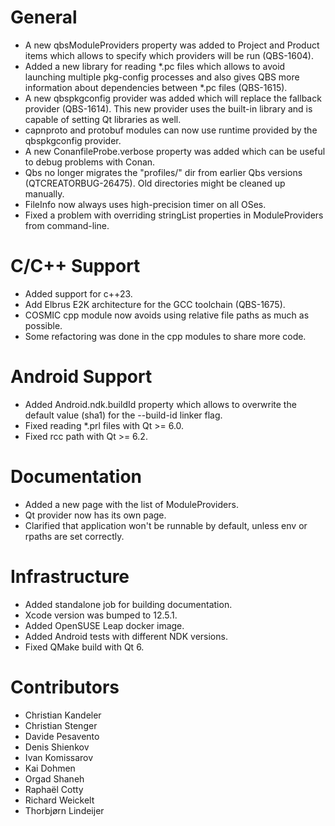 # General

* A new qbsModuleProviders property was added to Project and Product items which allows
  to specify which providers will be run (QBS-1604).
* Added a new library for reading *.pc files which allows to avoid launching multiple pkg-config
  processes and also gives QBS more information about dependencies between *.pc files (QBS-1615).
* A new qbspkgconfig provider was added which will replace the fallback provider (QBS-1614).
  This new provider uses the built-in library and is capable of setting Qt libraries as well.
* capnproto and protobuf modules can now use runtime provided by the qbspkgconfig provider.
* A new ConanfileProbe.verbose property was added which can be useful to debug problems with
  Conan.
* Qbs no longer migrates the "profiles/" dir from earlier Qbs versions (QTCREATORBUG-26475).
  Old directories might be cleaned up manually.
* FileInfo now always uses high-precision timer on all OSes.
* Fixed a problem with overriding stringList properties in ModuleProviders from command-line.

# C/C++ Support

* Added support for c++23.
* Add Elbrus E2K architecture for the GCC toolchain (QBS-1675).
* COSMIC cpp module now avoids using relative file paths as much as possible.
* Some refactoring was done in the cpp modules to share more code.

# Android Support

* Added Android.ndk.buildId property which allows to overwrite the default value (sha1) for
  the --build-id linker flag.
* Fixed reading *.prl files with Qt >= 6.0.
* Fixed rcc path with Qt >= 6.2.

# Documentation

* Added a new page with the list of ModuleProviders.
* Qt provider now has its own page.
* Clarified that application won't be runnable by default, unless env or rpaths are set correctly.

# Infrastructure

* Added standalone job for building documentation.
* Xcode version was bumped to 12.5.1.
* Added OpenSUSE Leap docker image.
* Added Android tests with different NDK versions.
* Fixed QMake build with Qt 6.

# Contributors

* Christian Kandeler
* Christian Stenger
* Davide Pesavento
* Denis Shienkov
* Ivan Komissarov
* Kai Dohmen
* Orgad Shaneh
* Raphaël Cotty
* Richard Weickelt
* Thorbjørn Lindeijer

